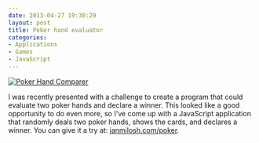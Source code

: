 ```yaml
---
date: 2013-04-27 19:30:29
layout: post
title: Poker hand evaluator
categories:
- Applications
- Games
- JavaScript
---
```


[![Poker Hand Comparer]({{site.url}}{{base.url}}/images/poker-hand.png)](http://janmilosh.com/poker)

I was recently presented with a challenge to create a program that could evaluate two poker hands and declare a winner. This looked like a good opportunity to do even more, so I've come up with a JavaScript application that randomly deals two poker hands, shows the cards, and declares a winner. You can give it a try at: [janmilosh.com/poker](http://janmilosh.com/poker).
